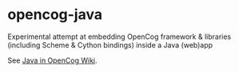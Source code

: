 opencog-java
============

Experimental attempt at embedding OpenCog framework &amp; libraries (including Scheme &amp; Cython bindings) inside a Java (web)app

See [Java in OpenCog Wiki](http://wiki.opencog.org/w/Java).
